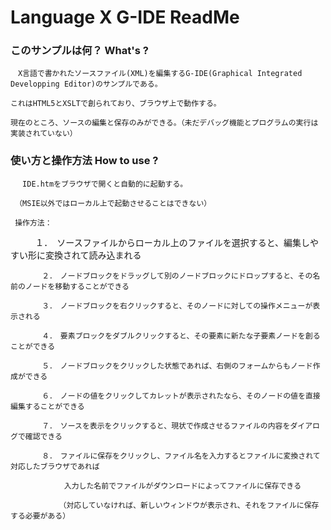 # Language X G-IDE ReadMe

### このサンプルは何？ What's ?

    　X言語で書かれたソースファイル(XML)を編集するG-IDE(Graphical Integrated Developping Editor)のサンプルである。
    
    これはHTML5とXSLTで創られており、ブラウザ上で動作する。
    
    現在のところ、ソースの編集と保存のみができる。（未だデバッグ機能とプログラムの実行は実装されていない）

### 使い方と操作方法 How to use ?

     　IDE.htmをブラウザで開くと自動的に起動する。
     
     （MSIE以外ではローカル上で起動させることはできない）
     
     操作方法：
     
           １．　ソースファイルからローカル上のファイルを選択すると、編集しやすい形に変換されて読み込まれる
           
           ２．　ノードブロックをドラッグして別のノードブロックにドロップすると、その名前のノードを移動することができる
                      
           ３．　ノードブロックを右クリックすると、そのノードに対しての操作メニューが表示される
           
           ４．　要素ブロックをダブルクリックすると、その要素に新たな子要素ノードを創ることができる
           
           ５．　ノードブロックをクリックした状態であれば、右側のフォームからもノード作成ができる
           
           ６．　ノードの値をクリックしてカレットが表示されたなら、そのノードの値を直接編集することができる
           
           ７．　ソースを表示をクリックすると、現状で作成させるファイルの内容をダイアログで確認できる
           
           ８．　ファイルに保存をクリックし、ファイル名を入力するとファイルに変換されて対応したブラウザであれば
           
           　　　入力した名前でファイルがダウンロードによってファイルに保存できる
              
              　（対応していなければ、新しいウィンドウが表示され、それをファイルに保存する必要がある）

